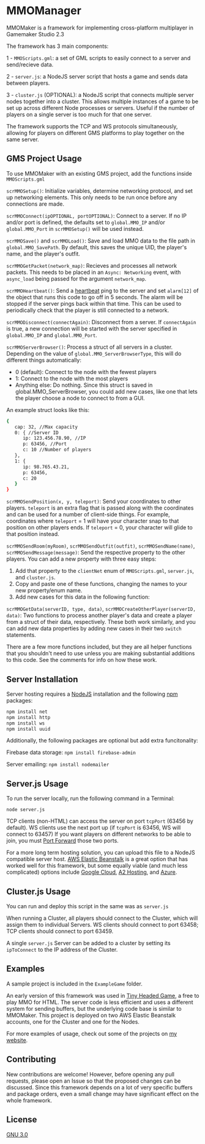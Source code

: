 # MMOManager

MMOMaker is a framework for implementing cross-platform multiplayer in Gamemaker Studio 2.3

The framework has 3 main components:

1 - `MMOScripts.gml`: a set of GML scripts to easily connect to a server and send/recieve data.

2 - `server.js`: a NodeJS server script that hosts a game and sends data between players.

3 - `cluster.js` (OPTIONAL): a NodeJS script that connects multiple server nodes together into a cluster. This allows multiple instances of a game to be set up across different Node processes or servers. Useful if the number of players on a single server is too much for that one server.



The framework supports the TCP and WS protocols simultaneously, allowing for players on different GMS platforms to play together on the same server.

## GMS Project Usage

To use MMOMaker with an existing GMS project, add the functions inside `MMOScripts.gml` 

`scrMMOSetup()`: Initialize variables, determine networking protocol, and set up networking elements. This only needs to be run once before any connections are made.

`scrMMOConnect(ipOPTIONAL, portOPTIONAL)`: Connect to a server. If no IP and/or port is defined, the defaults set to `global.MMO_IP` and/or `global.MMO_Port` in `scrMMOSetup()` will be used instead.

`scrMMOSave()` and `scrMMOLoad()`: Save and load MMO data to the file path in `global.MMO_SavePath`. By default, this saves the unique UID, the player's name, and the player's outfit.

`scrMMOGetPacket(network_map)`: Recieves and processes all network packets. This needs to be placed in an `Async: Networking` event, with `async_load` being passed for the argument `network_map`.

`scrMMOHeartbeat()`: Send a [heartbeat](https://en.wikipedia.org/wiki/Heartbeat_(computing)) ping to the server and set `alarm[12]` of the object that runs this code to go off in 5 seconds. The alarm will be stopped if the server pings back within that time. This can be used to periodically check that the player is still connected to a network.

`scrMMODisconnect(connectAgain)`: Disconnect from a server. If `connectAgain` is true, a new connection will be started with the server specified in `global.MMO_IP` and `global.MMO_Port`.

`scrMMOServerBrowser()`: Process a struct of all servers in a cluster. Depending on the value of `global.MMO_ServerBrowserType`, this will do different things automatically:
- 0 (default): Connect to the node with the fewest players
- 1: Connect to the node with the most players
- Anything else: Do nothing. Since this struct is saved in global.MMO_ServerBrowser, you could add new cases, like one that lets the player choose a node to connect to from a GUI.

An example struct looks like this:

```bash
{
   cap: 32, //Max capacity
   0: { //Server ID
      ip: 123.456.78.90, //IP
      p: 63456, //Port
      c: 10 //Number of players
   },
   1: {
      ip: 98.765.43.21,
      p: 63456,
      c: 20
   }
}
```

`scrMMOSendPosition(x, y, teleport)`: Send your coordinates to other players. `teleport` is an extra flag that is passed along with the coordinates and can be used for a number of client-side things. For example, coordinates where `teleport` = 1 will have your character snap to that position on other players ends. If `teleport` = 0, your character will glide to that position instead.

`scrMMOSendRoom(myRoom)`, `scrMMOSendOutfit(outfit)`, `scrMMOSendName(name)`, `scrMMOSendMessage(message)`: Send the respective property to the other players. You can add a new property with three easy steps:
1. Add that property to the `clientNet` enum of `MMOScripts.gml`, `server.js`, and `cluster.js`.
2. Copy and paste one of these functions, changing the names to your new property/enum name.
3. Add new cases for this data in the following function:

`scrMMOGetData(serverID, type, data)`, `scrMMOCreateOtherPlayer(serverID, data)`: Two functions to process another player's data and create a player from a struct of their data, respectively. These both work similarly, and you can add new data properties by adding new cases in their two `switch` statements.

There are a few more functions included, but they are all helper functions that you shouldn't need to use unless you are making substantial additions to this code. See the comments for info on how these work. 

## Server Installation

Server hosting requires a [NodeJS](https://nodejs.org/en/download/) installation and the following [npm](https://www.npmjs.com/get-npm) packages: 

```bash
npm install net
npm install http
npm install ws
npm install uuid
```
Additionally, the following packages are optional but add extra funcitonality:

Firebase data storage: `npm install firebase-admin`

Server emailing: `npm install nodemailer`

## Server.js Usage

To run the server locally, run the following command in a Terminal:

`node server.js`

TCP clients (non-HTML) can access the server on port `tcpPort` (63456 by default). WS clients use the next port up (if `tcpPort` is 63456, WS will connect to 63457) If you want players on different networks to be able to join, you must [Port Forward](https://www.noip.com/support/knowledgebase/general-port-forwarding-guide/) those two ports. 

For a more long term hosting solution, you can upload this file to a NodeJS compatible server host. [AWS Elastic Beanstalk](https://docs.aws.amazon.com/elasticbeanstalk/latest/dg/create_deploy_nodejs.html) is a great option that has worked well for this framework, but some equally viable (and much less complicated) options include [Google Cloud](https://cloud.google.com/nodejs), [A2 Hosting](Cloud.Google.com), and [Azure](https://azure.microsoft.com/en-us/develop/nodejs/).

## Cluster.js Usage

You can run and deploy this script in the same was as `server.js`

When running a Cluster, all players should connect to the Cluster, which will assign them to individual Servers. WS clients should connect to port 63458; TCP clients should connect to port 63459.

A single `server.js` Server can be added to a cluster by setting its `ipToConnect` to the IP address of the Cluster.

## Examples

A sample project is included in the `ExampleGame` folder.

An early version of this framework was used in [Tiny Headed Game](thkgame.com), a free to play MMO for HTML. The server code is less efficient and uses a different system for sending buffers, but the underlying code base is similar to MMOMaker. This project is deployed on two AWS Elastic Beanstalk accounts, one for the Cluster and one for the Nodes.

For more examples of usage, check out some of the projects on [my website](http://willfarhat.com).

## Contributing
New contributions are welcome! However, before opening any pull requests, please open an Issue so that the proposed changes can be discussed. Since this framework depends on a lot of very specific buffers and package orders, even a small change may have significant effect on the whole framework.


## License
[GNU 3.0](https://www.gnu.org/licenses/lgpl-3.0.html)
